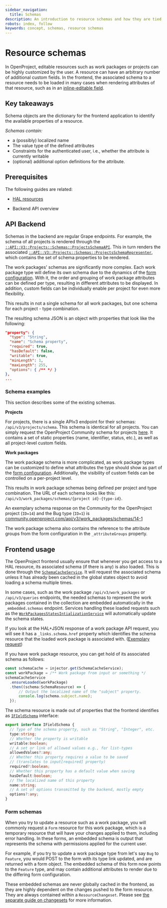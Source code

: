 ```yaml
---
sidebar_navigation:
  title: Schemas
description: An introduction to resource schemas and how they are tied to editable resources
robots: index, follow
keywords: concept, schemas, resource schemas
---
```




# Resource schemas

In OpenProject, editable resources such as work packages or projects can be highly customized by the user. A resource can have an arbitrary number of additional custom fields.  In the frontend, the associated schema to a resource needs to be loaded in many cases when rendering attributes of that resource, such as in an [inline-editable field](../inline-editing).



## Key takeaways

Schema objects are the dictionary for the frontend application to identify the available properties of a resource.

*Schemas contain:*

- a (possibly) localized name
- The value type of the defined attributes
- Constraints for the authenticated user, i.e., whether the attribute is currently writable 
- (optional) additional option definitions for the attribute.



## Prerequisites

The following guides are related:

- [HAL resources](../hal-resources)

- Backend API overview




## API Backend

Schemas in the backend are regular Grape endpoints. For example, the schema of all projects is rendered through the [`::API::V3::Projects::Schemas::ProjectsSchemaAPI`](https://github.com/opf/openproject/blob/dev/lib/api/v3/projects/schemas/project_schema_api.rb). This in turn renders the associated [`::API::V3::Projects::Schemas::ProjectsSchemaRepresenter`](https://github.com/opf/openproject/blob/dev/lib/api/v3/projects/schemas/project_schema_representer.rb), which contains the set of schema properties to be rendered.

The work packages' schemas are significantly more complex. Each work package type will define its own schema due to the dynamics of the [form configuration](../../../system-admin-guide/manage-work-packages/work-package-types/#work-package-form-configuration). With it, the order and grouping of work package attributes can be defined per type, resulting in different attributes to be displayed. In addition, custom fields can be individually enable per project for even more flexibility.

This results in not a single schema for all work packages, but one schema for each project - type combination. 

The resulting schema JSON is an object with properties that look like the following:



```json
"property": {
  "type": "String",
  "name": "Schema property",
  "required": true,
  "hasDefault": false,
  "writable": true,
  "minLength": 1,
  "maxLength": 255,
  "options": { /** */ }
},
...
```



### Schema examples

This section describes some of the existing schemas.



**Projects**

For projects, there is a single APIv3 endpoint for their schemas: `/api/v3/projects/schema`. This schema is identical for all projects. You can simply request the OpenProject Community schema for projects [here](https://community.openproject.com/api/v3/projects/schema). It contains a set of static properties (name, identifier, status, etc.), as well as all project-level custom fields.



**Work packages**

The work package schema is more complicated, as work package types can be customized to define what attributes the type should show as part of the [form configuration](../../../system-admin-guide/manage-work-packages/work-package-types/#work-package-form-configuration). Additionally, the visibility of custom fields can be controlled on a per-project level.

This results in work package schemas being defined per project and type combination. The URL of each schema looks like this: `/api/v3/work_packages/schemas/{project id}-{type-id}`.

An exemplary schema response on the Community for the OpenProject project (`ID=14`) and the Bug type (`ID=1`) is [community.openproject.com/api/v3/work_packages/schemas/14-1](https://community.openproject.com/api/v3/work_packages/schemas/14-1)

The work package schema also contains the reference to the attribute groups from the form configuration in the `_attributeGroups` property.



## Frontend usage

The OpenProject frontend usually ensure that whenever you get access to a HAL resource, its associated schema (if there is any) is also loaded. This is done through the [`SchemaCacheService`](https://github.com/opf/openproject/tree/dev/frontend/src/app/components/schemas/schema-cache.service.ts). It will request the associated schema unless it has already been cached in the global states object to avoid loading a schema multiple times.

In some cases, such as the work package `/api/v3/work_packages` or `/api/v3/queries` endpoints, the needed schemas to represent the work packages contained in the collection are embedded automatically in the `_embedded.schemas` endpoint. Services handling these loaded requests such as the [`WorkPackagesStatesIntializationService`](https://github.com/opf/openproject/blob/dev/frontend/src/app/components/wp-list/wp-states-initialization.service.ts#L97-L101) will automatically update the schema states.

If you look at the HAL+JSON response of a work package API request, you will see it has a `_links.schema.href` property which identifies the schema resource that the loaded work package is associated with. ([Exemplary request](https://community.openproject.com/api/v3/work_packages/34250))

If you have work package resource, you can get hold of its associated schema as follows:

```typescript
const schemaCache = injector.get(SchemaCacheService);
const workPackage = /** Work package from input or something */
schemaCacheService
  .ensureLoaded(workPackage)
  .then((schema:SchemaResource) => {
      // Output the localized name of the "subject" property.
      console.log(schema.subject.name); 
  });
```

The schema resource is made out of properties that the frontend identifies as [`IFIeldSchema`](https://github.com/opf/openproject/blob/dev/frontend/src/app/modules/fields/field.base.ts) interface:

```typescript
export interface IFieldSchema {
  // Type of the schema property, such as "String", "Integer", etc.
  type:string;
  // Whether the property is writable
  writable:boolean;
  // A set or link of allowed values e.g., for list-types
  allowedValues?:any;
  // Whether this property requires a value to be saved
  // (translates to input[required] property)
  required?:boolean;
  // Whether this property has a default value when saving
  hasDefault:boolean;
  // The localized name of this property
  name:string;
  // A set of options transmitted by the backend, mostly empty
  options?:any;
}
```



### Form schemas

When you try to update a resource such as a work package, you will commonly request a `Form` resource for this work package, which is a temporary resource that will have your changes applied to them, including error handling. In these forms, an embedded schema is output that represents the schema with permissions applied for the current user.

For example, if you try to update a work package type from let's say `Bug` to `Feature`, you would POST to the form with its type link updated, and are returned with a form object. The embedded schema of this form now points to the `Feature` type, and may contain additional attributes to render due to the differing form configuration.

These embedded schemas are never globally cached in the frontend, as they are highly dependent on the changes pushed to the form resource. They are always contained within a `ResourceChangeset`. Please see [the separate guide on changesets](../resource-changesets/) for more information.

